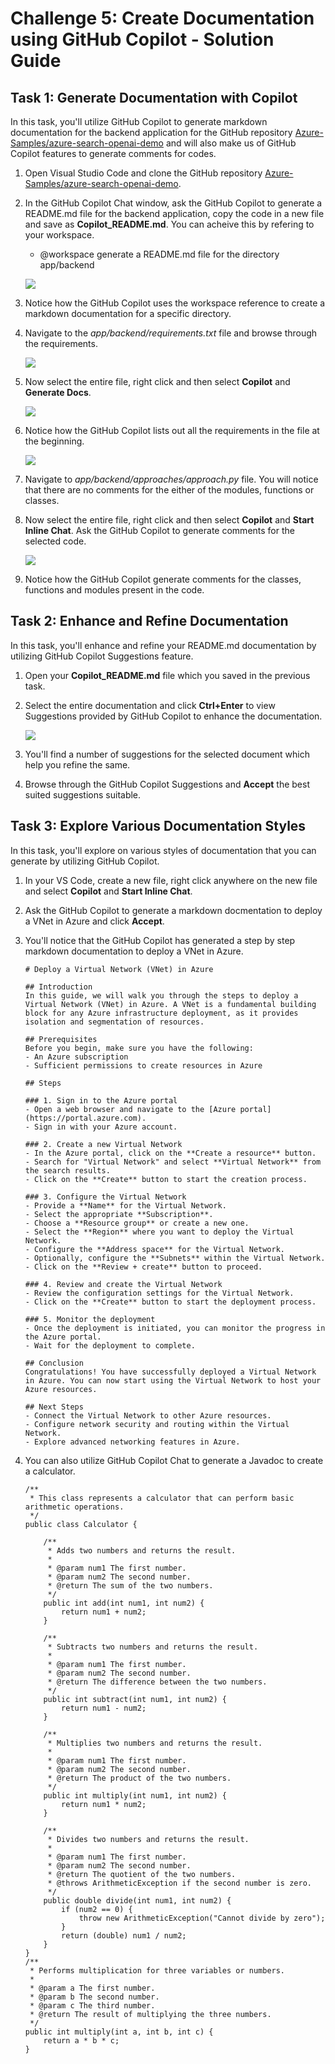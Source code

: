 # Challenge 5: Create Documentation using GitHub Copilot - Solution Guide

## Task 1: Generate Documentation with Copilot

In this task, you'll utilize GitHub Copilot to generate markdown documentation for the backend application for the GitHub repository [Azure-Samples/azure-search-openai-demo](https://github.com/Azure-Samples/azure-search-openai-demo) and will also make us of GitHub Copilot features to generate comments for codes.

1. Open Visual Studio Code and clone the GitHub repository [Azure-Samples/azure-search-openai-demo](https://github.com/Azure-Samples/azure-search-openai-demo).

1. In the GitHub Copilot Chat window, ask the GitHub Copilot to generate a README.md file for the backend application, copy the code in a new file and save as **Copilot_README.md**. You can acheive this by refering to your workspace.

   - @workspace generate a README.md file for the directory app/backend

   ![](../../media/backend-app-readme.png)

1. Notice how the GitHub Copilot uses the workspace reference to create a markdown documentation for a specific directory.

1. Navigate to the *app/backend/requirements.txt* file and browse through the requirements. 

   ![](../../media/backend-requirements.png)

1. Now select the entire file, right click and then select **Copilot** and **Generate Docs**.

   ![](../../media/backend-requirements-generate-docs.png)

1. Notice how the GitHub Copilot lists out all the requirements in the file at the beginning.

   ![](../../media/backend-requirements-list.png)

1. Navigate to *app/backend/approaches/approach.py* file. You will notice that there are no comments for the either of the modules, functions or classes.

1. Now select the entire file, right click and then select **Copilot** and **Start Inline Chat**. Ask the GitHub Copilot to generate comments for the selected code.

   ![](../../media/backend-approach-chat.png)

1. Notice how the GitHub Copilot generate comments for the classes, functions and modules present in the code.

## Task 2: Enhance and Refine Documentation

In this task, you'll enhance and refine your README.md documentation by utilizing GitHub Copilot Suggestions feature.

1. Open your **Copilot_README.md** file which you saved in the previous task.

1. Select the entire documentation and click **Ctrl+Enter** to view Suggestions provided by GitHub Copilot to enhance the documentation.

   ![](../../media/backend-readme-suggestions.png)

1. You'll find a number of suggestions for the selected document which help you refine the same.

1. Browse through the GitHub Copilot Suggestions and **Accept** the best suited suggestions suitable.

## Task 3: Explore Various Documentation Styles

In this task, you'll explore on various styles of documentation that you can generate by utilizing GitHub Copilot.

1. In your VS Code, create a new file, right click anywhere on the new file and select **Copilot** and **Start Inline Chat**.

1. Ask the GitHub Copilot to generate a markdown docmentation to deploy a VNet in Azure and click **Accept**.

1. You'll notice that the GitHub Copilot has generated a step by step markdown documentation to deploy a VNet in Azure.

   ```
   # Deploy a Virtual Network (VNet) in Azure

   ## Introduction
   In this guide, we will walk you through the steps to deploy a Virtual Network (VNet) in Azure. A VNet is a fundamental building block for any Azure infrastructure deployment, as it provides isolation and segmentation of resources.

   ## Prerequisites
   Before you begin, make sure you have the following:
   - An Azure subscription
   - Sufficient permissions to create resources in Azure
   
   ## Steps

   ### 1. Sign in to the Azure portal
   - Open a web browser and navigate to the [Azure portal](https://portal.azure.com).
   - Sign in with your Azure account.

   ### 2. Create a new Virtual Network
   - In the Azure portal, click on the **Create a resource** button.
   - Search for "Virtual Network" and select **Virtual Network** from the search results.
   - Click on the **Create** button to start the creation process.

   ### 3. Configure the Virtual Network
   - Provide a **Name** for the Virtual Network.
   - Select the appropriate **Subscription**.
   - Choose a **Resource group** or create a new one.
   - Select the **Region** where you want to deploy the Virtual Network.
   - Configure the **Address space** for the Virtual Network.
   - Optionally, configure the **Subnets** within the Virtual Network.
   - Click on the **Review + create** button to proceed.

   ### 4. Review and create the Virtual Network
   - Review the configuration settings for the Virtual Network.
   - Click on the **Create** button to start the deployment process.
   
   ### 5. Monitor the deployment
   - Once the deployment is initiated, you can monitor the progress in the Azure portal.
   - Wait for the deployment to complete.

   ## Conclusion
   Congratulations! You have successfully deployed a Virtual Network in Azure. You can now start using the Virtual Network to host your    Azure resources.

   ## Next Steps
   - Connect the Virtual Network to other Azure resources.
   - Configure network security and routing within the Virtual Network.
   - Explore advanced networking features in Azure.
   ```

1. You can also utilize GitHub Copilot Chat to generate a Javadoc to create a calculator.

   ```
   /**
    * This class represents a calculator that can perform basic arithmetic operations.
    */
   public class Calculator {
    
       /**
        * Adds two numbers and returns the result.
        *
        * @param num1 The first number.
        * @param num2 The second number.
        * @return The sum of the two numbers.
        */
       public int add(int num1, int num2) {
           return num1 + num2;
       }
    
       /**
        * Subtracts two numbers and returns the result.
        *
        * @param num1 The first number.
        * @param num2 The second number.
        * @return The difference between the two numbers.
        */
       public int subtract(int num1, int num2) {
           return num1 - num2;
       }
    
       /**
        * Multiplies two numbers and returns the result.
        *
        * @param num1 The first number.
        * @param num2 The second number.
        * @return The product of the two numbers.
        */
       public int multiply(int num1, int num2) {
           return num1 * num2;
       }
    
       /**
        * Divides two numbers and returns the result.
        *
        * @param num1 The first number.
        * @param num2 The second number.
        * @return The quotient of the two numbers.
        * @throws ArithmeticException if the second number is zero.
        */
       public double divide(int num1, int num2) {
           if (num2 == 0) {
               throw new ArithmeticException("Cannot divide by zero");
           }
           return (double) num1 / num2;
       }
   }
   /**
    * Performs multiplication for three variables or numbers.
    *
    * @param a The first number.
    * @param b The second number.
    * @param c The third number.
    * @return The result of multiplying the three numbers.
    */
   public int multiply(int a, int b, int c) {
       return a * b * c;
   }
   ```


















